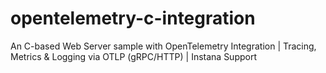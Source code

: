 # opentelemetry-c-integration
An C-based Web Server sample with OpenTelemetry Integration | Tracing, Metrics &amp; Logging via OTLP (gRPC/HTTP) | Instana Support 
